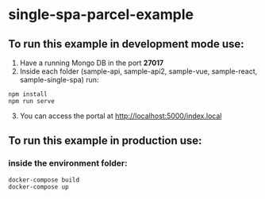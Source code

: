 # single-spa-parcel-example

## To run this example in development mode use: 
1. Have a running Mongo DB in the port **27017**
2. Inside each folder (sample-api, sample-api2, sample-vue, sample-react, sample-single-spa) run:
```
npm install
npm run serve
```
3. You can access the portal at [http://localhost:5000/index.local](http://localhost:5000/index.local)

## To run this example in production use:
### inside the environment folder:
```
docker-compose build
docker-compose up
```